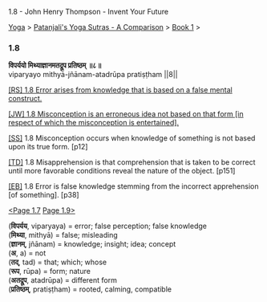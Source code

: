 1.8 - John Henry Thompson - Invent Your Future   
    

[Yoga](../../../yoga.md)‎ > ‎[Patanjali's Yoga Sutras - A Comparison](../../patanjani.md)‎ > ‎[Book 1](../book-1.md)‎ > ‎

### 1.8

**विपर्ययो मिथ्याज्ञानमतद्रूप प्रतिष्ठम् ॥८॥**  
viparyayo mithyā-jñānam-atadrūpa pratiṣṭham ||8||  
  
  
[\[RS\] 1.8 Error arises from knowledge that is based on a false mental construct.](http://www.ashtangayoga.info/philosophy/yoga-sutra-patanjali/chapter-1/item/viparyayo-mithya-jnanam-atadrupa-pratishtham/)  
  
[\[JW\] 1.8 Misconception is an erroneous idea not based on that form \[in respect of which the misconception is entertained\].](http://books.google.com/books?id=YzFImjtOxUwC&pg=PA24&ci=161%2C337%2C715%2C80&source=bookclip)  
  
[\[SS\]](http://www.amazon.com/Yoga-Sutras-Patanjali-Commentary-Satchidananda/dp/0932040381) 1.8 Misconception occurs when knowledge of something is not based upon its true form. \[p12\]  
  
[\[TD\]](http://www.amazon.com/Heart-Yoga-Developing-Personal-Practice/dp/089281764X/ref=sr_1_5?ie=UTF8&qid=1326228195&sr=8-5) 1.8 Misapprehension is that comprehension that is taken to be correct until more favorable conditions reveal the nature of the object. \[p151\]  
  
[\[EB\]](http://www.amazon.com/Yoga-Sutras-Patanjali-Translation-Commentary/dp/0865477361/ref=sr_1_1?ie=UTF8&s=books&qid=1250508322&sr=1-1) 1.8 Error is false knowledge stemming from the incorrect apprehension \[of something\]. \[p38\]  
  
[<Page 1.7](17.md) [Page 1.9>](19.md)  
  

(**विपर्यय**, viparyaya) = error; false perception; false knowledge  
(**मिथ्या**, mithyā) = false; misleading  
(**ज्ञानम्**, jñānam) = knowledge; insight; idea; concept  
(**अ**, a) = not  
(**तद्**, tad) = that; which; whose  
(**रूप**, rūpa) = form; nature  
(**अतद्रूप**, atadrūpa) = different form  
(**प्रतिष्ठम्**, pratiṣṭham) = rooted, calming, compatible

